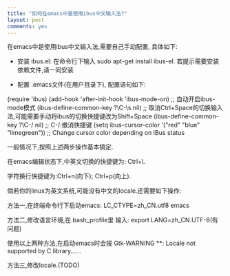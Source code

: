 ```yaml
---
title: "如何在emacs中是使用ibus中文输入法?"
layout: post
comments: yes
---
```


在emacs中是使用ibus中文输入法,需要自己手动配置, 具体如下:

* 安装 ibus.el: 在命令行下输入 sudo apt-get install ibus-el. 若提示需要安装依赖文件,请一同安装

* 配置 .emacs文件(在用户目录下), 配置语句如下:

(require 'ibus)
(add-hook 'after-init-hook 'ibus-mode-on) ;; 自动开启ibus-mode模式
(ibus-define-common-key ?\C-\s nil)  ;; 取消Ctrl+Space的切换输入法,可能需要手动将ibus的切换快捷键改为Shift+Space
(ibus-define-common-key ?\C-/ nil)  ;; C-/:撤消快捷键
(setq ibus-cursor-color '("red" "blue" "limegreen")) ;; Change cursor color depending on IBus status

一般情况下,按照上述两步操作基本搞定.

在emacs编辑状态下,中英文切换的快捷键为: Ctrl+\\.

字符换行快捷键为:Ctrl+n(向下); Ctrl+p(向上).

倘若你的linux为英文系统,可能没有中文的locale.还需要如下操作:

方法一,在终端命令行下启动emacs: LC_CTYPE=zh_CN.utf8 emacs

方法二,修改语言环境,在.bash_profile里 输入: export LANG=zh_CN.UTF-8(有问题)

使用以上两种方法,在启动emacs时会报 Gtk-WARNING **: Locale not supported by C library......

方法三,修改locale.(TODO)
